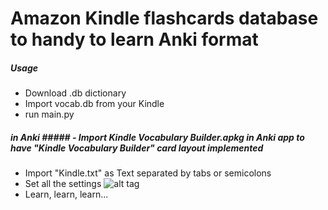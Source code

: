 Amazon Kindle flashcards database to handy to learn Anki format
===========================================

##### Usage #####
 - Download .db dictionary
 - Import vocab.db from your Kindle 
 - run main.py
 ##### in Anki ##### - Import Kindle Vocabulary Builder.apkg in Anki app to have "Kindle Vocabulary Builder" card layout implemented
 - Import "Kindle.txt" as Text separated by tabs or semicolons
 - Set all the settings
 ![alt tag](http://szklarniapwr.pl/kindle2anki.png)
 - Learn, learn, learn...
